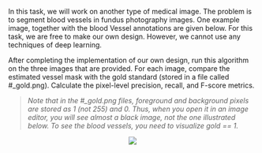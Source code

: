 In this task, we will work on another type of medical image. The problem is to
segment blood vessels in fundus photography images. One example image, together with the blood
Vessel annotations are given below. For this task, we are free to make our own design. However, we
cannot use any techniques of deep learning.

After completing the implementation of our own design, run this algorithm on the three images that
are provided. For each image, compare the estimated vessel mask with the gold standard (stored in
a file called #_gold.png). Calculate the pixel-level precision, recall, and F-score metrics.

> *Note that in the #_gold.png files, foreground and background pixels are stored as 1 (not 255) and 0.
Thus, when you open it in an image editor, you will see almost a black image, not the one illustrated
below. To see the blood vessels, you need to visualize gold == 1.*

<p align="center">
  <img src="https://github.com/AmirTabatabaei-git/BloodVesselSeg-Fundus/assets/132440248/93c71d28-6641-4e20-b127-d06f7f0bc231">
</p>
